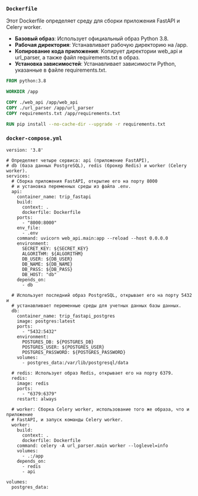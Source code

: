 ### `Dockerfile`

Этот Dockerfile определяет среду для сборки приложения FastAPI и Celery worker.

- **Базовый образ**: Использует официальный образ Python 3.8.
- **Рабочая директория**: Устанавливает рабочую директорию на /app.
- **Копирование кода приложения**: Копирует директории web_api и url_parser, а также файл requirements.txt в образ.
- **Установка зависимостей**: Устанавливает зависимости Python, указанные в файле requirements.txt.

```Dockerfile
FROM python:3.8

WORKDIR /app

COPY ./web_api /app/web_api
COPY ./url_parser /app/url_parser
COPY requirements.txt /app/requirements.txt

RUN pip install --no-cache-dir --upgrade -r requirements.txt 
```

### `docker-compose.yml`

```docker
version: '3.8'

# Определяет четыре сервиса: api (приложение FastAPI), 
# db (база данных PostgreSQL), redis (брокер Redis) и worker (Celery worker).
services:
  # Сборка приложения FastAPI, открытие его на порту 8000
  # и установка переменных среды из файла .env.
  api:
    container_name: trip_fastapi
    build:
      context: .
      dockerfile: Dockerfile
    ports:
      - "8000:8000"
    env_file:
      - .env
    command: uvicorn web_api.main:app --reload --host 0.0.0.0
    environment:
      SECRET_KEY: ${SECRET_KEY}
      ALGORITHM: ${ALGORITHM}
      DB_USER: ${DB_USER}
      DB_NAME: ${DB_NAME}
      DB_PASS: ${DB_PASS}
      DB_HOST: "db"
    depends_on:
      - db

  # Использует последний образ PostgreSQL, открывает его на порту 5432 и 
  # устанавливает переменные среды для учетных данных базы данных.
  db:
    container_name: trip_fastapi_postgres 
    image: postgres:latest
    ports:
      - "5432:5432"
    environment:
      POSTGRES_DB: ${POSTGRES_DB}
      POSTGRES_USER: ${POSTGRES_USER}
      POSTGRES_PASSWORD: ${POSTGRES_PASSWORD}
    volumes:
      - postgres_data:/var/lib/postgresql/data
  
  # redis: Использует образ Redis, открывает его на порту 6379.
  redis:
    image: redis
    ports:
      - "6379:6379"
    restart: always

  # worker: Сборка Celery worker, использование того же образа, что и приложение 
  # FastAPI, и запуск команды Celery worker.
  worker:
    build:
      context: .
      dockerfile: Dockerfile 
    command: celery -A url_parser.main worker --loglevel=info
    volumes:
      - .:/app
    depends_on:
      - redis
      - api
    
volumes:
  postgres_data:
```